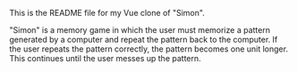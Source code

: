 This is the README file for my Vue clone of "Simon".

"Simon" is a memory game in which the user must memorize a pattern generated by a computer and repeat the pattern back to the computer. If the user repeats the pattern correctly, the pattern becomes one unit longer. This continues until the user messes up the pattern.


